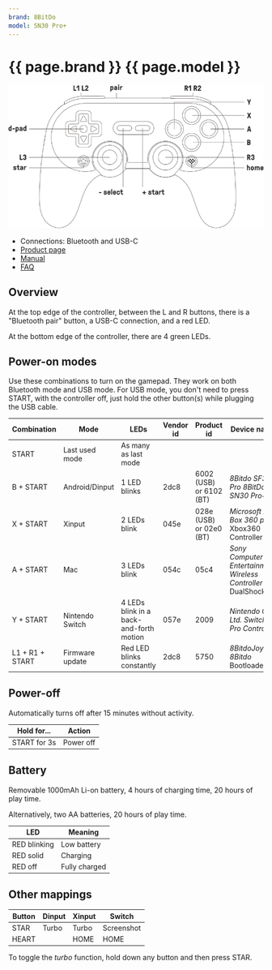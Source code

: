 ```yaml
---
brand: 8BitDo
model: SN30 Pro+
---
```


# {{ page.brand }} {{ page.model }}

<img class="drawing" src="8BitDo_SN30_Pro_Plus.svg" alt="Drawing of the {{ page.brand }} {{ page.model }} gamepad, showing all buttons.">

* Connections: Bluetooth and USB-C
* [Product page](https://www.8bitdo.com/sn30-pro-plus/)
* [Manual](https://download.8bitdo.com/Manual/Controller/SN30-Pro+/SN30_Pro+_Manual.pdf)
* [FAQ](https://support.8bitdo.com/faq/sn30-pro-plus.html)

## Overview

At the top edge of the controller, between the L and R buttons, there is a "Bluetooth pair" button, a USB-C connection, and a red LED.

At the bottom edge of the controller, there are 4 green LEDs.

## Power-on modes

Use these combinations to turn on the gamepad. They work on both Bluetooth mode and USB mode. For USB mode, you don't need to press START, with the controller off, just hold the other button(s) while plugging the USB cable.

Combination     | Mode            | LEDs                         | Vendor id | Product id | Device name                                                     |
--------------- | --------------- | --------------------------------------- | ---- | ---- | --------------------------------------------------------------- |
START           | Last used mode  | As many as last mode                    |      |      |                                                                 |
B + START       | Android/Dinput  | 1 LED blinks                            | 2dc8 | 6002 (USB) or 6102 (BT) | *8Bitdo SF30 Pro   8BitDo SN30 Pro+*         |
X + START       | Xinput          | 2 LEDs blink                            | 045e | 028e (USB) or 02e0 (BT) | *Microsoft X-Box 360 pad* Xbox360 Controller |
A + START       | Mac             | 3 LEDs blink                            | 054c | 05c4 | *Sony Computer Entertainment Wireless Controller* DualShock 4   |
Y + START       | Nintendo Switch | 4 LEDs blink in a back-and-forth motion | 057e | 2009 | *Nintendo Co., Ltd. Switch Pro Controller*                      |
L1 + R1 + START | Firmware update | Red LED blinks constantly               | 2dc8 | 5750 | *8BitdoJoy 8Bitdo* Bootloader                                   |

## Power-off

Automatically turns off after 15 minutes without activity.

Hold for...  | Action
------------ | ------
START for 3s | Power off

## Battery

Removable 1000mAh Li-on battery, 4 hours of charging time, 20 hours of play time.

Alternatively, two AA batteries, 20 hours of play time.

LED          | Meaning
------------ | -------
RED blinking | Low battery
RED solid    | Charging
RED off      | Fully charged

## Other mappings

Button | Dinput | Xinput | Switch
------ | ------ | ------ | ------
STAR   | Turbo  | Turbo  | Screenshot
HEART  |        | HOME   | HOME

To toggle the *turbo* function, hold down any button and then press STAR.
